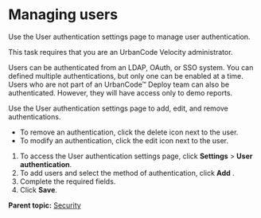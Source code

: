 # Managing users

Use the User authentication settings page to manage user authentication.

This task requires that you are an UrbanCode Velocity administrator.

Users can be authenticated from an LDAP, OAuth, or SSO system. You can defined multiple authentications, but only one can be enabled at a time. Users who are not part of an UrbanCode™ Deploy team can also be authenticated. However, they will have access only to demo reports.

Use the User authentication settings page to add, edit, and remove authentications.

-   To remove an authentication, click the delete icon next to the user.
-   To modify an authentication, click the edit icon next to the user.

1.   To access the User authentication settings page, click **Settings** \> **User authentication**. 
2.   To add users and select the method of authentication, click **Add** . 
3.   Complete the required fields. 
4.   Click **Save**. 

**Parent topic:** [Security](../topics/c_node_security.md)

